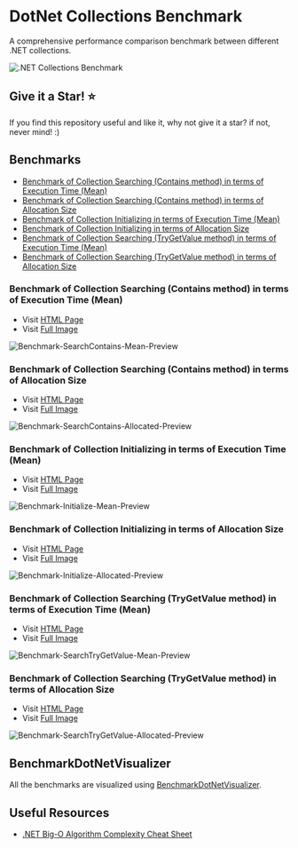 
# DotNet Collections Benchmark

A comprehensive performance comparison benchmark between different .NET collections.

![.NET Collections Benchmark](https://mjebrahimi.github.io/DotNet-Collections-Benchmark/repository-image.png)

## Give it a Star! ⭐️

If you find this repository useful and like it, why not give it a star? if not, never mind! :)

## Benchmarks

- [Benchmark of Collection Searching (Contains method) in terms of Execution Time (Mean)](#benchmark-of-collection-searching-contains-method-in-terms-of-execution-time-mean)
- [Benchmark of Collection Searching (Contains method) in terms of Allocation Size](#benchmark-of-collection-searching-contains-method-in-terms-of-allocation-size)
- [Benchmark of Collection Initializing in terms of Execution Time (Mean)](#benchmark-of-collection-initializing-in-terms-of-execution-time-mean)
- [Benchmark of Collection Initializing in terms of Allocation Size](#benchmark-of-collection-initializing-in-terms-of-allocation-size)
- [Benchmark of Collection Searching (TryGetValue method) in terms of Execution Time (Mean)](#benchmark-of-collection-searching-trygetvalue-method-in-terms-of-execution-time-mean)
- [Benchmark of Collection Searching (TryGetValue method) in terms of Allocation Size](#benchmark-of-collection-searching-trygetvalue-method-in-terms-of-allocation-size)

### Benchmark of Collection Searching (Contains method) in terms of Execution Time (Mean)

- Visit [HTML Page](https://mjebrahimi.github.io/DotNet-Collections-Benchmark/Benchmark-SearchContains-Mean.html)
- Visit [Full Image](https://mjebrahimi.github.io/DotNet-Collections-Benchmark/Benchmark-SearchContains-Mean.png)

![Benchmark-SearchContains-Mean-Preview](https://mjebrahimi.github.io/DotNet-Collections-Benchmark/Benchmark-SearchContains-Mean-Preview.png)

### Benchmark of Collection Searching (Contains method) in terms of Allocation Size

- Visit [HTML Page](https://mjebrahimi.github.io/DotNet-Collections-Benchmark/Benchmark-SearchContains-Allocated.html)
- Visit [Full Image](https://mjebrahimi.github.io/DotNet-Collections-Benchmark/Benchmark-SearchContains-Allocated.png)

![Benchmark-SearchContains-Allocated-Preview](https://mjebrahimi.github.io/DotNet-Collections-Benchmark/Benchmark-SearchContains-Allocated-Preview.png)

### Benchmark of Collection Initializing in terms of Execution Time (Mean)

- Visit [HTML Page](https://mjebrahimi.github.io/DotNet-Collections-Benchmark/Benchmark-Initialize-Mean.html)
- Visit [Full Image](https://mjebrahimi.github.io/DotNet-Collections-Benchmark/Benchmark-Initialize-Mean.png)

![Benchmark-Initialize-Mean-Preview](https://mjebrahimi.github.io/DotNet-Collections-Benchmark/Benchmark-Initialize-Mean-Preview.png)

### Benchmark of Collection Initializing in terms of Allocation Size

- Visit [HTML Page](https://mjebrahimi.github.io/DotNet-Collections-Benchmark/Benchmark-Initialize-Allocated.html)
- Visit [Full Image](https://mjebrahimi.github.io/DotNet-Collections-Benchmark/Benchmark-Initialize-Allocated.png)

![Benchmark-Initialize-Allocated-Preview](https://mjebrahimi.github.io/DotNet-Collections-Benchmark/Benchmark-Initialize-Allocated-Preview.png)

### Benchmark of Collection Searching (TryGetValue method) in terms of Execution Time (Mean)

- Visit [HTML Page](https://mjebrahimi.github.io/DotNet-Collections-Benchmark/Benchmark-SearchTryGetValue-Mean.html)
- Visit [Full Image](https://mjebrahimi.github.io/DotNet-Collections-Benchmark/Benchmark-SearchTryGetValue-Mean.png)

![Benchmark-SearchTryGetValue-Mean-Preview](https://mjebrahimi.github.io/DotNet-Collections-Benchmark/Benchmark-SearchTryGetValue-Mean-Preview.png)

### Benchmark of Collection Searching (TryGetValue method) in terms of Allocation Size

- Visit [HTML Page](https://mjebrahimi.github.io/DotNet-Collections-Benchmark/Benchmark-SearchTryGetValue-Allocated.html)
- Visit [Full Image](https://mjebrahimi.github.io/DotNet-Collections-Benchmark/Benchmark-SearchTryGetValue-Allocated.png)

![Benchmark-SearchTryGetValue-Allocated-Preview](https://mjebrahimi.github.io/DotNet-Collections-Benchmark/Benchmark-SearchTryGetValue-Allocated-Preview.png)

## BenchmarkDotNetVisualizer

All the benchmarks are visualized using [BenchmarkDotNetVisualizer](https://github.com/mjebrahimi/BenchmarkDotNetVisualizer).

## Useful Resources

- [.NET Big-O Algorithm Complexity Cheat Sheet](https://github.com/RehanSaeed/.NET-Big-O-Algorithm-Complexity-Cheat-Sheet)
